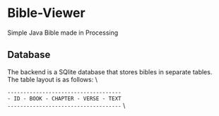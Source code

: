 # Bible-Viewer
Simple Java Bible made in Processing

## Database ##
The backend is a SQlite database that stores bibles in separate tables. \
The table layout is as follows: \

`------------------------------------` \
`- ID - BOOK - CHAPTER - VERSE - TEXT` \
`------------------------------------` \

